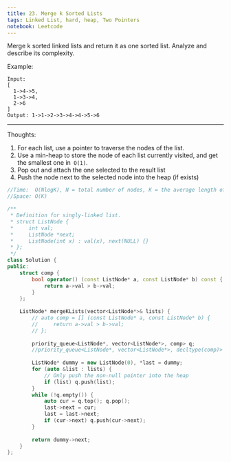 ```yaml
---
title: 23. Merge k Sorted Lists
tags: Linked List, hard, heap, Two Pointers
notebook: Leetcode
---
```


Merge k sorted linked lists and return it as one sorted list. Analyze and describe its complexity.

Example:
```
Input:
[
  1->4->5,
  1->3->4,
  2->6
]
Output: 1->1->2->3->4->4->5->6
```

----------
Thoughts:
1. For each list, use a pointer to traverse the nodes of the list.
2. Use a min-heap to store the node of each list currently visited, and get the smallest one in` O(1)`.
3. Pop out and attach the one selected to the result list
4. Push the node next to the selected node into the heap (if exists)

```c++
//Time:  O(NlogK), N = total number of nodes, K = the average length of the list
//Space: O(K)

/**
 * Definition for singly-linked list.
 * struct ListNode {
 *     int val;
 *     ListNode *next;
 *     ListNode(int x) : val(x), next(NULL) {}
 * };
 */
class Solution {
public:
    struct comp {
        bool operator() (const ListNode* a, const ListNode* b) const {
            return a->val > b->val;
        }
    };
    
    ListNode* mergeKLists(vector<ListNode*>& lists) {
        // auto comp = [] (const ListNode* a, const ListNode* b) {
        //     return a->val > b->val;
        // };
        
        priority_queue<ListNode*, vector<ListNode*>, comp> q;
        //priority_queue<ListNode*, vector<ListNode*>, decltype(comp)> nextQueue(comp);
        
        ListNode* dummy = new ListNode(0), *last = dummy;
        for (auto &list : lists) {
            // Only push the non-null pointer into the heap
            if (list) q.push(list);
        }
        while (!q.empty()) {
            auto cur = q.top(); q.pop();
            last->next = cur;
            last = last->next;
            if (cur->next) q.push(cur->next);
        }
        
        return dummy->next;
    }
};
```